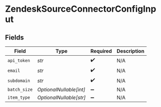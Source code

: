 # ZendeskSourceConnectorConfigInput


## Fields

| Field                   | Type                    | Required                | Description             |
| ----------------------- | ----------------------- | ----------------------- | ----------------------- |
| `api_token`             | *str*                   | :heavy_check_mark:      | N/A                     |
| `email`                 | *str*                   | :heavy_check_mark:      | N/A                     |
| `subdomain`             | *str*                   | :heavy_check_mark:      | N/A                     |
| `batch_size`            | *OptionalNullable[int]* | :heavy_minus_sign:      | N/A                     |
| `item_type`             | *OptionalNullable[str]* | :heavy_minus_sign:      | N/A                     |